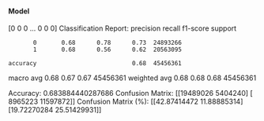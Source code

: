 #### Model
[0 0 0 ... 0 0 0]
Classification Report:
              precision    recall  f1-score   support

           0       0.68      0.78      0.73  24893266
           1       0.68      0.56      0.62  20563095

    accuracy                           0.68  45456361
   macro avg       0.68      0.67      0.67  45456361
weighted avg       0.68      0.68      0.68  45456361

Accuracy: 0.683884440287686
Confusion Matrix:
[[19489026  5404240]
 [ 8965223 11597872]]
Confusion Matrix (%):
[[42.87414472 11.88885314]
 [19.72270284 25.51429931]]
